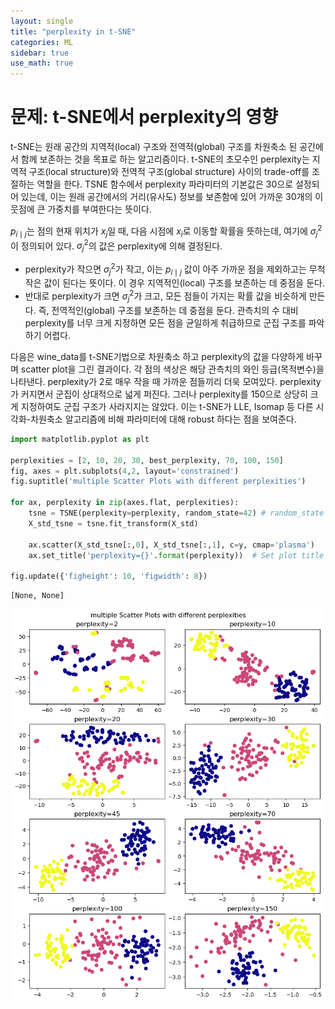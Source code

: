 ```yaml
---
layout: single
title: "perplexity in t-SNE"
categories: ML
sidebar: true
use_math: true
---
```

# 문제: t-SNE에서 perplexity의 영향

t-SNE는 원래 공간의 지역적(local) 구조와 전역적(global) 구조를 차원축소 된 공간에서 함께 보존하는 것을 목표로 하는 알고리즘이다. t-SNE의 초모수인 perplexity는 지역적 구조(local structure)와 전역적 구조(global structure) 사이의 trade-off를 조절하는 역할을 한다. TSNE 함수에서 perplexity 파라미터의 기본값은 30으로 설정되어 있는데, 이는 원래 공간에서의 거리(유사도) 정보를 보존함에 있어 가까운 30개의 이웃점에 큰 가중치를 부여한다는 뜻이다. 

$p_{i\mid j}$는 점의 현재 위치가 $x_j$일 때, 다음 시점에 $x_i$로 이동할 확률을 뜻하는데, 여기에 $σ_j^2$이 정의되어 있다. $σ_j^2$의 값은 perplexity에 의해 결정된다. 

 - perplexity가 작으면 $σ_j^2$가 작고, 이는 $p_{i\mid j}$ 값이 아주 가까운 점을 제외하고는 무척 작은 값이 된다는 뜻이다. 이 경우 지역적인(local) 구조를 보존하는 데 중점을 둔다. 
 - 반대로 perplexity가 크면 $σ_j^2$가 크고, 모든 점들이 가지는 확률 값을 비슷하게 만든다. 즉, 전역적인(global) 구조를 보존하는 데 중점을 둔다. 관측치의 수 대비 perplexity를 너무 크게 지정하면 모든 점을 균일하게 취급하므로 군집 구조를 파악하기 어렵다.

다음은 wine_data를 t-SNE기법으로 차원축소 하고 perplexity의 값을 다양하게 바꾸며 scatter plot을 그린 결과이다. 각 점의 색상은 해당 관측치의 와인 등급(목적변수)을 나타낸다. perplexity가 2로 매우 작을 때 가까운 점들끼리 더욱 모여있다. perplexity가 커지면서 군집이 상대적으로 넓게 퍼진다. 그러나 perplexity를 150으로 상당히 크게 지정하여도 군집 구조가 사라지지는 않았다. 이는 t-SNE가 LLE, Isomap 등 다른 시각화-차원축소 알고리즘에 비해 파라미터에 대해 robust 하다는 점을 보여준다. 



```python
import matplotlib.pyplot as plt

perplexities = [2, 10, 20, 30, best_perplexity, 70, 100, 150]
fig, axes = plt.subplots(4,2, layout='constrained')
fig.suptitle('multiple Scatter Plots with different perplexities')

for ax, perplexity in zip(axes.flat, perplexities):
    tsne = TSNE(perplexity=perplexity, random_state=42) # random_state 지정 
    X_std_tsne = tsne.fit_transform(X_std)
    
    ax.scatter(X_std_tsne[:,0], X_std_tsne[:,1], c=y, cmap='plasma')
    ax.set_title('perplexity={}'.format(perplexity))  # Set plot title
    
fig.update({'figheight': 10, 'figwidth': 8})
```




    [None, None]




    
![png](/images/m1/a9_2/output_2_1.png)
    

